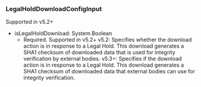 ### LegalHoldDownloadConfigInput
Supported in v5.2+

- isLegalHoldDownload: System.Boolean
  - Required. Supported in v5.2+
v5.2: Specifies whether the download action is in response to a Legal Hold. This download generates a SHA1 checksum of downloaded data that is used for integrity verification by external bodies.
v5.3+: Specifies if the download action is in response to a Legal Hold. This download generates a SHA1 checksum of downloaded data that external bodies can use for integrity verification.
